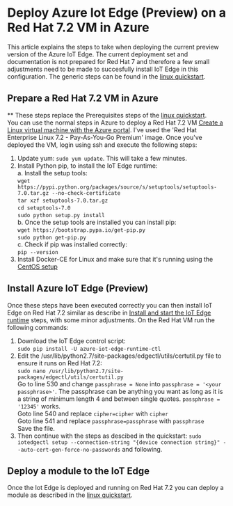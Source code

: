 # Deploy Azure Iot Edge (Preview) on a Red Hat 7.2 VM in Azure 
This article explains the steps to take when deploying the current preview version of the Azure IoT Edge. The current deployment set and documentation is not prepared for Red Hat 7 and therefore a few small adjustments need to be made to succesfully install IoT Edge in this configuration. The generic steps can be found in the [linux quickstart](https://docs.microsoft.com/en-us/azure/iot-edge/quickstart-linux).

## Prepare a Red Hat 7.2 VM in Azure
** These steps replace the Prerequisites steps of the [linux quickstart](https://docs.microsoft.com/en-us/azure/iot-edge/quickstart-linux#prerequisites).<br>
You can use the normal steps in Azure to deploy a Red Hat 7.2 VM [Create a Linux virtual machine with the Azure portal](https://docs.microsoft.com/en-us/azure/virtual-machines/linux/quick-create-portal). I've used the 'Red Hat Enterprise Linux 7.2 - Pay-As-You-Go Premium' image. Once you've deployed the VM, login using ssh and execute the following steps:
1.  Update yum: `sudo yum update`. This will take a few minutes.
2.  Install Python pip, to install the IoT Edge runtime: <br>
    a.  Install the setup tools: <br>
        `wget https://pypi.python.org/packages/source/s/setuptools/setuptools-7.0.tar.gz --no-check-certificate` <br>
        `tar xzf setuptools-7.0.tar.gz` <br>
        `cd setuptools-7.0` <br>
        `sudo python setup.py install` <br>
    b.  Once the setup tools are installed you can install pip: <br>
        `wget https://bootstrap.pypa.io/get-pip.py` <br>
        `sudo python get-pip.py` <br>
    c.  Check if pip was installed correctly: <br>
        `pip --version` <br>
3.  Install Docker-CE for Linux and make sure that it's running using the [CentOS setup](https://docs.docker.com/install/linux/docker-ce/centos/)

## Install Azure IoT Edge (Preview)
Once these steps have been executed correctly you can then install IoT Edge on Red Hat 7.2 similar as describe in [Install and start the IoT Edge runtime](https://docs.microsoft.com/en-us/azure/iot-edge/quickstart-linux#install-and-start-the-iot-edge-runtime) steps, with some minor adjustments.
On the Red Hat VM run the following commands: 
1.  Download the IoT Edge control script: <br>
    `sudo pip install -U azure-iot-edge-runtime-ctl` <br>
2.  Edit the /usr/lib/python2.7/site-packages/edgectl/utils/certutil.py file to ensure it runs on Red Hat 7.2: <br>
    `sudo nano /usr/lib/python2.7/site-packages/edgectl/utils/certutil.py` <br>
    Go to line 530 and change `passphrase = None` into `passphrase = '<your passphrase>'`. The passphrase can be anything you want as long as it is a string of minimum length 4 and between single quotes. `passphrase = '12345'` works.<br>
    Goto line 540 and replace `cipher=cipher` with `cipher`<br>
    Goto line 541 and replace `passphrase=passphrase` with `passphrase` <br>
    Save the file. <br>
3.  Then continue with the steps as descibed in the quickstart: `sudo iotedgectl setup --connection-string "{device connection string}" --auto-cert-gen-force-no-passwords` and following.

## Deploy a module to the IoT Edge
Once the Iot Edge is deployed and running on Red Hat 7.2 you can deploy a module as described in the [linux quickstart](https://docs.microsoft.com/en-us/azure/iot-edge/quickstart-linux#deploy-a-module).
